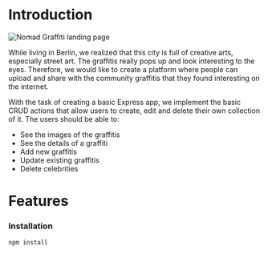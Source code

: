 
# Introduction

![Nomad Graffiti landing page](https://lh3.googleusercontent.com/drive-viewer/AJc5JmQsM41DmThGdzsA8Z7MIYa3GRZnYh0wz_ciV4uw4qVUiMiYky9xcUKtCUZu3RYFVe-O4QFpNh0=w2736-h1494)

While living in Berlin, we realized that this city is full of creative arts, especially street art. The graffitis really pops up and look interesting to the eyes. Therefore, we would like to create a platform where people can upload and share with the community graffitis that they found interesting on the internet. 

With the task of creating a basic Express app, we implement the basic CRUD actions that allow users to create, edit and delete their own collection of it. The users should be able to:

* See the images of the graffitis
* See the details of a graffiti
* Add new graffitis
* Update existing graffitis
* Delete celebrities

# Features

### Installation

```bash
npm install
```
